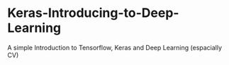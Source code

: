 # Keras-Introducing-to-Deep-Learning
A simple Introduction to Tensorflow, Keras and Deep Learning (espacially CV)
